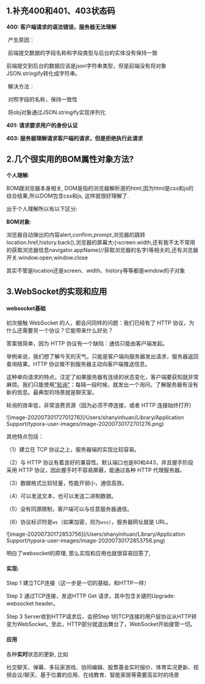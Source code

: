 ## 1.补充400和401、403状态码

**400: 客户端请求的语法错误，服务器无法理解**

​	产生原因：

​	前端提交数据的字段名称和字段类型与后台的实体没有保持一致

​	前端提交到后台的数据应该是json字符串类型，但是前端没有将对象JSON.stringify转化成字符串。

​	解决方法：

​	对照字段的名称，保持一致性

​	将obj对象通过JSON.stringify实现序列化	

**401: 请求要求用户的身份认证**

**403: 服务器理解请求客户端的请求，但是拒绝执行此请求**



## 2.几个很实用的BOM属性对象方法?

**个人理解**: 

BOM跟浏览器本身相关,  DOM是指的浏览器解析道的html,因为html是css和js的综合结果,所以DOM包含css和js, 这样就很好理解了.

出于个人理解所以有以下区分:

**BOM对象**: 

浏览器自动弹出的内容alert,confirm,prompt,浏览器的跳转location.href,history.back(),浏览器的屏幕大小screen.width,还有我不太不常用的获取浏览器信息navigator.appName(//获取浏览器的名字)等相关的,还有浏览器开关:window.open,window.close

其实不管是location还是screen、width、history等等都是window的子对象





## 3.WebSocket的实现和应用

#### websocket基础

初次接触 WebSocket 的人，都会问同样的问题：我们已经有了 HTTP 协议，为什么还需要另一个协议？它能带来什么好处？

答案很简单，因为 HTTP 协议有一个缺陷：通信只能由客户端发起。

举例来说，我们想了解今天的天气，只能是客户端向服务器发出请求，服务器返回查询结果。HTTP 协议做不到服务器主动向客户端推送信息。

这种单向请求的特点，注定了如果服务器有连续的状态变化，客户端要获知就非常麻烦。我们只能使用["轮询"](https://www.pubnub.com/blog/2014-12-01-http-long-polling/)：每隔一段时候，就发出一个询问，了解服务器有没有新的信息。最典型的场景就是聊天室。

轮询的效率低，非常浪费资源（因为必须不停连接，或者 HTTP 连接始终打开)

![image-20200730172701276](/Users/shanyinhuan/Library/Application Support/typora-user-images/image-20200730172701276.png)



其他特点包括：

（1）建立在 TCP 协议之上，服务器端的实现比较容易。

（2）与 HTTP 协议有着良好的兼容性。默认端口也是80和443，并且握手阶段采用 HTTP 协议，因此握手时不容易屏蔽，能通过各种 HTTP 代理服务器。

（3）数据格式比较轻量，性能开销小，通信高效。

（4）可以发送文本，也可以发送二进制数据。

（5）没有同源限制，客户端可以与任意服务器通信。

（6）协议标识符是`ws`（如果加密，则为`wss`），服务器网址就是 URL。

![image-20200730172853756](/Users/shanyinhuan/Library/Application Support/typora-user-images/image-20200730172853756.png)



明白了websocket的原理, 那么实现和应用也就很容易回答了, 

#### 实现:

Step 1 建立TCP连接（这一步是一切的基础，和HTTP一样）

Step 2 通过TCP连接，发送HTTP Get 请求，其中包含关键的Upgrade: websocket header。

Step 3 Server收到HTTP请求后，会把Step 1的TCP连接的用户层协议从HTTP转变为WebSocket。至此，HTTP部分就退出舞台了，WebSocket开始接管一切。

#### 应用

各种**实时**状态的更新, 比如 

社交聊天、弹幕、多玩家游戏、协同编辑、股票基金实时报价、体育实况更新、视频会议/聊天、基于位置的应用、在线教育、智能家居等需要高实时的场景